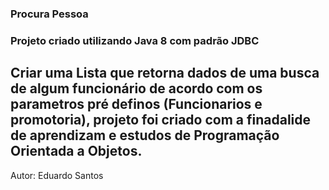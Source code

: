 ### Procura Pessoa
### Projeto criado utilizando Java 8 com padrão JDBC 


## Criar uma Lista que retorna dados de uma busca de algum funcionário de acordo com os parametros pré definos (Funcionarios e promotoria), projeto foi criado com a finadalide de aprendizam e estudos de Programação  Orientada a Objetos.


Autor: Eduardo Santos
